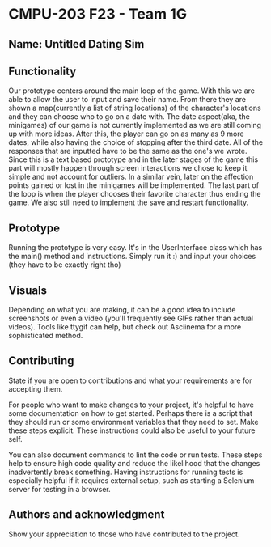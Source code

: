 # CMPU-203 F23 - Team 1G

## Name: Untitled Dating Sim

## Functionality
Our prototype centers around the main loop of the game. With this we are able to allow the user to input and save their
name. From there they are shown a map(currently a list of string locations) of the character's locations and they can choose who to go on a date with. 
The date aspect(aka, the minigames) of our game is not currently implemented as we are still coming up with more ideas.
After this, the player can go on as many as 9 more dates, while also having the choice of stopping after the third date.
All of the responses that are inputted have to be the same as the one's we wrote. Since this is a text based prototype and 
in the later stages of the game this part will mostly happen through screen interactions we chose to keep it simple and not account for 
outliers. In a similar vein, later on the affection points gained or lost in the minigames will be implemented. 
The last part of the loop is when the player chooses their favorite character thus ending the game. 
We also still need to implement the save and restart functionality.

## Prototype
Running the prototype is very easy. It's in the UserInterface class which has the main() method and instructions.
Simply run it :) and input your choices (they have to be exactly right tho)


## Visuals
Depending on what you are making, it can be a good idea to include screenshots or even a video (you'll frequently see GIFs rather than actual videos). Tools like ttygif can help, but check out Asciinema for a more sophisticated method.

## Contributing
State if you are open to contributions and what your requirements are for accepting them.

For people who want to make changes to your project, it's helpful to have some documentation on how to get started. Perhaps there is a script that they should run or some environment variables that they need to set. Make these steps explicit. These instructions could also be useful to your future self.

You can also document commands to lint the code or run tests. These steps help to ensure high code quality and reduce the likelihood that the changes inadvertently break something. Having instructions for running tests is especially helpful if it requires external setup, such as starting a Selenium server for testing in a browser.

## Authors and acknowledgment
Show your appreciation to those who have contributed to the project.

